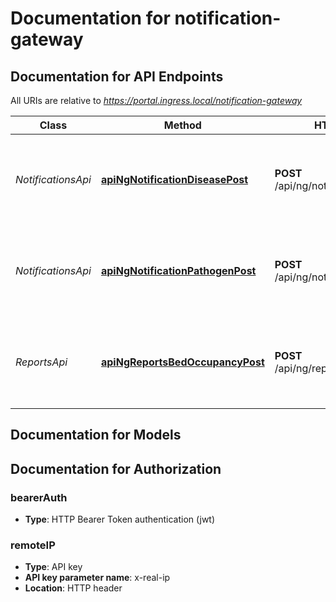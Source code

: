 # Documentation for notification-gateway

<a name="documentation-for-api-endpoints"></a>
## Documentation for API Endpoints

All URIs are relative to *https://portal.ingress.local/notification-gateway*

| Class | Method | HTTP request | Description |
|------------ | ------------- | ------------- | -------------|
| *NotificationsApi* | [**apiNgNotificationDiseasePost**](Apis/NotificationsApi.md#apingnotificationdiseasepost) | **POST** /api/ng/notification/disease | Create a disease notification that will be send to the specified target |
*NotificationsApi* | [**apiNgNotificationPathogenPost**](Apis/NotificationsApi.md#apingnotificationpathogenpost) | **POST** /api/ng/notification/pathogen | Create a pathogen notification that will be send to the specified target |
| *ReportsApi* | [**apiNgReportsBedOccupancyPost**](Apis/ReportsApi.md#apingreportsbedoccupancypost) | **POST** /api/ng/reports/bedOccupancy | Create a bedOccupancy notification that will be send to the specified target |


<a name="documentation-for-models"></a>
## Documentation for Models



<a name="documentation-for-authorization"></a>
## Documentation for Authorization

<a name="bearerAuth"></a>
### bearerAuth

- **Type**: HTTP Bearer Token authentication (jwt)

<a name="remoteIP"></a>
### remoteIP

- **Type**: API key
- **API key parameter name**: x-real-ip
- **Location**: HTTP header

